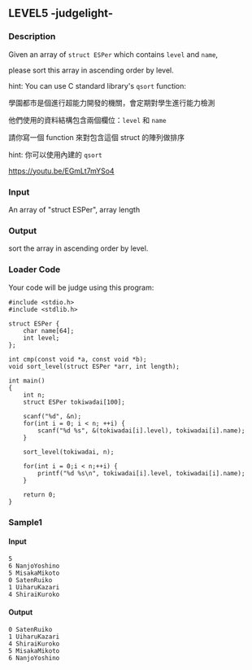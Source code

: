 LEVEL5 -judgelight-
-------------------

### Description

<div>

Given an array of `struct ESPer` which contains `level` and `name`,

please sort this array in ascending order by level.

hint: You can use C standard library\'s `qsort` function:

學園都市是個進行超能力開發的機關，會定期對學生進行能力檢測

他們使用的資料結構包含兩個欄位：`level` 和 `name`

請你寫一個 function 來對包含這個 struct 的陣列做排序

hint: 你可以使用內建的 `qsort`

<https://youtu.be/EGmLt7mYSo4>

</div>

### Input

An array of \"struct ESPer\", array length

### Output

sort the array in ascending order by level.

### Loader Code

<div>

Your code will be judge using this program:

</div>

    #include <‍stdio.h>
    #include <‍stdlib.h>

    struct ESPer {
        char name[64];
        int level;
    };

    int cmp(const void *a, const void *b);
    void sort_level(struct ESPer *arr, int length);

    int main()
    {
        int n;
        struct ESPer tokiwadai[100];

        scanf("%d", &n);
        for(int i = 0; i <‍ n; ++i) {
            scanf("%d %s", &(tokiwadai[i].level), tokiwadai[i].name);
        }

        sort_level(tokiwadai, n);

        for(int i = 0;i <‍ n;++i) {
            printf("%d %s\n", tokiwadai[i].level, tokiwadai[i].name);
        }

        return 0;
    }

<div>

### Sample1

#### Input

    5
    6 NanjoYoshino
    5 MisakaMikoto
    0 SatenRuiko
    1 UiharuKazari
    4 ShiraiKuroko

#### Output

    0 SatenRuiko
    1 UiharuKazari
    4 ShiraiKuroko
    5 MisakaMikoto
    6 NanjoYoshino

</div>
